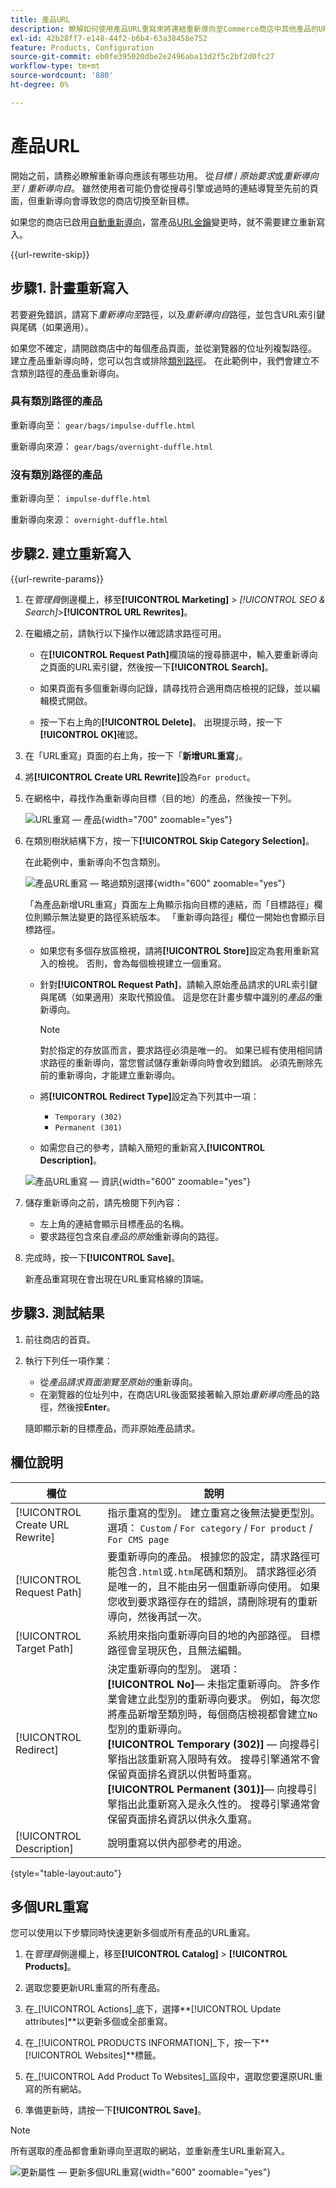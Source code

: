 ```yaml
---
title: 產品URL
description: 瞭解如何使用產品URL重寫來將連結重新導向至Commerce商店中其他產品的URL。
exl-id: 42b28ff7-e148-44f2-b6b4-63a38458e752
feature: Products, Configuration
source-git-commit: eb0fe395020dbe2e2496aba13d2f5c2bf2d0fc27
workflow-type: tm+mt
source-wordcount: '880'
ht-degree: 0%

---
```


# 產品URL

開始之前，請務必瞭解重新導向應該有哪些功用。 從&#x200B;_目標_ / _原始要求_&#x200B;或&#x200B;_重新導向至_ / _重新導向自_。 雖然使用者可能仍會從搜尋引擎或過時的連結導覽至先前的頁面，但重新導向會導致您的商店切換至新目標。

如果您的商店已啟用[自動重新導向](url-redirect-product-automatic.md)，當產品[URL金鑰](../catalog/catalog-urls.md)變更時，就不需要建立重新寫入。

{{url-rewrite-skip}}

## 步驟1. 計畫重新寫入

若要避免錯誤，請寫下&#x200B;_重新導向至_&#x200B;路徑，以及&#x200B;_重新導向自_&#x200B;路徑，並包含URL索引鍵與尾碼（如果適用）。

如果您不確定，請開啟商店中的每個產品頁面，並從瀏覽器的位址列複製路徑。 建立產品重新導向時，您可以包含或排除[類別路徑](../catalog/catalog-urls.md)。 在此範例中，我們會建立不含類別路徑的產品重新導向。

### 具有類別路徑的產品

重新導向至： `gear/bags/impulse-duffle.html`

重新導向來源： `gear/bags/overnight-duffle.html`

### 沒有類別路徑的產品

重新導向至： `impulse-duffle.html`

重新導向來源： `overnight-duffle.html`

## 步驟2. 建立重新寫入

{{url-rewrite-params}}

1. 在&#x200B;_管理員_&#x200B;側邊欄上，移至&#x200B;**[!UICONTROL Marketing]** > _[!UICONTROL SEO & Search]_>**[!UICONTROL URL Rewrites]**。

1. 在繼續之前，請執行以下操作以確認請求路徑可用。

   - 在&#x200B;**[!UICONTROL Request Path]**&#x200B;欄頂端的搜尋篩選中，輸入要重新導向之頁面的URL索引鍵，然後按一下&#x200B;**[!UICONTROL Search]**。

   - 如果頁面有多個重新導向記錄，請尋找符合適用商店檢視的記錄，並以編輯模式開啟。

   - 按一下右上角的&#x200B;**[!UICONTROL Delete]**。 出現提示時，按一下&#x200B;**[!UICONTROL OK]**&#x200B;確認。

1. 在「URL重寫」頁面的右上角，按一下「**新增URL重寫**」。

1. 將&#x200B;**[!UICONTROL Create URL Rewrite]**&#x200B;設為`For product`。

1. 在網格中，尋找作為重新導向目標（目的地）的產品，然後按一下列。

   ![URL重寫 — 產品](./assets/url-rewrite-product.png){width="700" zoomable="yes"}

1. 在類別樹狀結構下方，按一下&#x200B;**[!UICONTROL Skip Category Selection]**。

   在此範例中，重新導向不包含類別。

   ![產品URL重寫 — 略過類別選擇](./assets/url-rewrite-skip-category-selection.png){width="600" zoomable="yes"}

   「為產品新增URL重寫」頁面左上角顯示指向目標的連結，而「目標路徑」欄位則顯示無法變更的路徑系統版本。 「重新導向路徑」欄位一開始也會顯示目標路徑。

   - 如果您有多個存放區檢視，請將&#x200B;**[!UICONTROL Store]**&#x200B;設定為套用重新寫入的檢視。 否則，會為每個檢視建立一個重寫。

   - 針對&#x200B;**[!UICONTROL Request Path]**，請輸入原始產品請求的URL索引鍵與尾碼（如果適用）來取代預設值。 這是您在計畫步驟中識別的&#x200B;_產品的_&#x200B;重新導向。

     >[!NOTE]
     >
     >對於指定的存放區而言，要求路徑必須是唯一的。 如果已經有使用相同請求路徑的重新導向，當您嘗試儲存重新導向時會收到錯誤。 必須先刪除先前的重新導向，才能建立重新導向。

   - 將&#x200B;**[!UICONTROL Redirect Type]**&#x200B;設定為下列其中一項：

      - `Temporary (302)`
      - `Permanent (301)`

   - 如需您自己的參考，請輸入簡短的重新寫入&#x200B;**[!UICONTROL Description]**。

   ![產品URL重寫 — 資訊](./assets/url-rewrite-product-permanent-301.png){width="600" zoomable="yes"}

1. 儲存重新導向之前，請先檢閱下列內容：

   - 左上角的連結會顯示目標產品的名稱。
   - 要求路徑包含來自&#x200B;_產品的原始_&#x200B;重新導向的路徑。

1. 完成時，按一下&#x200B;**[!UICONTROL Save]**。

   新產品重寫現在會出現在URL重寫格線的頂端。

## 步驟3. 測試結果

1. 前往商店的首頁。

1. 執行下列任一項作業：

   - 從&#x200B;_產品請求頁面瀏覽至原始的_&#x200B;重新導向。
   - 在瀏覽器的位址列中，在商店URL後面緊接著輸入原始&#x200B;_重新導向_&#x200B;產品的路徑，然後按&#x200B;**Enter**。

   隨即顯示新的目標產品，而非原始產品請求。

## 欄位說明

| 欄位 | 說明 |
|--- |--- |
| [!UICONTROL Create URL Rewrite] | 指示重寫的型別。 建立重寫之後無法變更型別。 選項： `Custom` / `For category` / `For product` / `For CMS page` |
| [!UICONTROL Request Path] | 要重新導向的產品。 根據您的設定，請求路徑可能包含`.html`或`.htm`尾碼和類別。 請求路徑必須是唯一的，且不能由另一個重新導向使用。 如果您收到要求路徑存在的錯誤，請刪除現有的重新導向，然後再試一次。 |
| [!UICONTROL Target Path] | 系統用來指向重新導向目的地的內部路徑。 目標路徑會呈現灰色，且無法編輯。 |
| [!UICONTROL Redirect] | 決定重新導向的型別。 選項： <br/>**[!UICONTROL No]**— 未指定重新導向。 許多作業會建立此型別的重新導向要求。 例如，每次您將產品新增至類別時，每個商店檢視都會建立`No`型別的重新導向。<br/>**[!UICONTROL Temporary (302)]** — 向搜尋引擎指出該重新寫入限時有效。 搜尋引擎通常不會保留頁面排名資訊以供暫時重寫。 <br/>**[!UICONTROL Permanent (301)]**— 向搜尋引擎指出此重新寫入是永久性的。 搜尋引擎通常會保留頁面排名資訊以供永久重寫。 |
| [!UICONTROL Description] | 說明重寫以供內部參考的用途。 |

{style="table-layout:auto"}

## 多個URL重寫

您可以使用以下步驟同時快速更新多個或所有產品的URL重寫。

1. 在&#x200B;_管理員_&#x200B;側邊欄上，移至&#x200B;**[!UICONTROL Catalog]** > **[!UICONTROL Products]**。

1. 選取您要更新URL重寫的所有產品。

1. 在&#x200B;_[!UICONTROL Actions]_底下，選擇&#x200B;**[!UICONTROL Update attributes]**以更新多個或全部重寫。

1. 在&#x200B;_[!UICONTROL PRODUCTS INFORMATION]_下，按一下&#x200B;**[!UICONTROL Websites]**標籤。

1. 在&#x200B;_[!UICONTROL Add Product To Websites]_區段中，選取您要還原URL重寫的所有網站。

1. 準備更新時，請按一下&#x200B;**[!UICONTROL Save]**。

>[!NOTE]
>
>所有選取的產品都會重新導向至選取的網站，並重新產生URL重新寫入。

![更新屬性 — 更新多個URL重寫](./assets/url-rewrites-update.png){width="600" zoomable="yes"}
